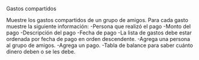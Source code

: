 Gastos compartidos

Muestre los gastos compartidos de un grupo de amigos.
Para cada gasto muestre la siguiente información:
-Persona que realizó el pago
-Monto del pago
-Descripción del pago
-Fecha de pago
-La lista de gastos debe estar ordenada por fecha de pago en orden descendente.
-Agrega una persona al grupo de amigos.
-Agrega un pago.
-Tabla de balance para saber cuánto dinero deben o se les debe.